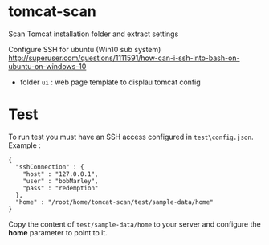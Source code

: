 # tomcat-scan

Scan Tomcat installation folder and extract settings

Configure SSH for ubuntu (Win10 sub system)
http://superuser.com/questions/1111591/how-can-i-ssh-into-bash-on-ubuntu-on-windows-10

- folder `ui` : web page template to displau tomcat config

# Test

To run test you must have an SSH access configured in `test\config.json`.
Example :

```
{
  "sshConnection" : {
    "host" : "127.0.0.1",
    "user" : "bobMarley",
    "pass" : "redemption"
  },
  "home" : "/root/home/tomcat-scan/test/sample-data/home"
}
```
Copy the content of `test/sample-data/home` to your server and configure the **home** parameter to point to it.
